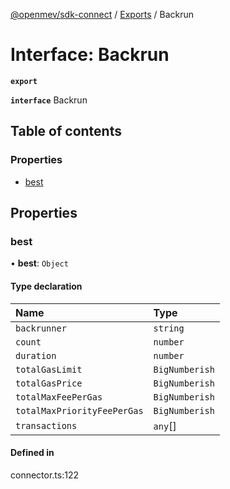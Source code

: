 [@openmev/sdk-connect](../README.md) / [Exports](../modules.md) / Backrun

# Interface: Backrun

**`export`**

**`interface`** Backrun

## Table of contents

### Properties

- [best](Backrun.md#best)

## Properties

### best

• **best**: `Object`

#### Type declaration

| Name                        | Type           |
| :-------------------------- | :------------- |
| `backrunner`                | `string`       |
| `count`                     | `number`       |
| `duration`                  | `number`       |
| `totalGasLimit`             | `BigNumberish` |
| `totalGasPrice`             | `BigNumberish` |
| `totalMaxFeePerGas`         | `BigNumberish` |
| `totalMaxPriorityFeePerGas` | `BigNumberish` |
| `transactions`              | `any`[]        |

#### Defined in

connector.ts:122
